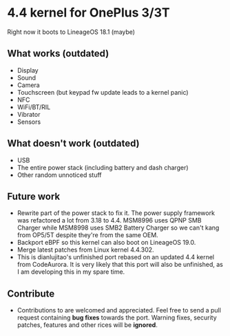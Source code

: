 4.4 kernel for OnePlus 3/3T
==========

Right now it boots to LineageOS 18.1 (maybe)

## What works (outdated)

* Display
* Sound
* Camera
* Touchscreen (but keypad fw update leads to a kernel panic)
* NFC
* WiFi/BT/RIL
* Vibrator
* Sensors

## What doesn't work (outdated)

* USB
* The entire power stack (including battery and dash charger)
* Other random unnoticed stuff

## Future work

* Rewrite part of the power stack to fix it. The power supply framework was refactored a lot from 3.18 to 4.4. MSM8996 uses QPNP SMB Charger while MSM8998 uses SMB2 Battery Charger so we can't kang from OP5/5T despite they're from the same OEM.
* Backport eBPF so this kernel can also boot on LineageOS 19.0.
* Merge latest patches from Linux kernel 4.4.302.
* This is dianlujitao's unfinished port rebased on an updated 4.4 kernel from CodeAurora. It is very likely that this port will also be unfinished, as I am developing this in my spare time.

## Contribute

* Contributions to are welcomed and appreciated. Feel free to send a pull request containing **bug fixes** towards the port. Warning fixes, security patches, features and other rices will be **ignored**.
